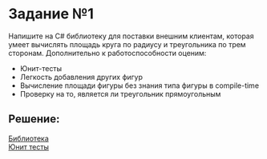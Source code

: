 # Задание №1
Напишите на C# библиотеку для поставки внешним клиентам, которая умеет вычислять площадь круга по радиусу и треугольника по трем сторонам. Дополнительно к работоспособности оценим:

- Юнит-тесты
- Легкость добавления других фигур
- Вычисление площади фигуры без знания типа фигуры в compile-time
- Проверку на то, является ли треугольник прямоугольным

## Решение:
[Библиотека](https://github.com/Flux32/MindBoxTestTask/tree/main/MindBoxGeometryLibrary)  
[Юнит тесты](https://github.com/Flux32/MindBoxTestTask/tree/main/MindBoxGeometryLibrary.Tests)
